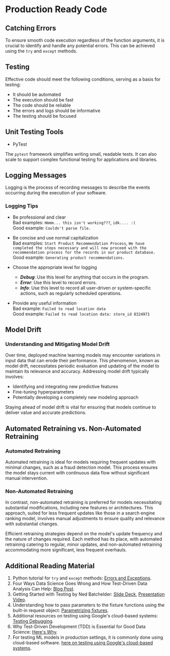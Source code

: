 
# Production Ready Code

## Catching Errors

To ensure smooth code execution regardless of the function arguments, it is crucial to identify and handle any potential errors. This can be achieved using the `try` and `except` methods.

## Testing

Effective code should meet the following conditions, serving as a basis for testing:

- It should be automated
- The execution should be fast
- The code should be reliable
- The errors and logs should be informative
- The testing should be focused

## Unit Testing Tools

- PyTest

The `pytest` framework simplifies writing small, readable tests. It can also scale to support complex functional testing for applications and libraries.

## Logging Messages

Logging is the process of recording messages to describe the events occurring during the execution of your software.

### Logging Tips

- Be professional and clear  
  Bad examples: `Hmmm... this isn't working???`, `idk.... :(`  
  Good example: `Couldn't parse file.`  

- Be concise and use normal capitalization  
  Bad examples: `Start Product Recommendation Process`, `We have completed the steps necessary and will now proceed with the recommendation process for the records in our product database.`  
  Good example: `Generating product recommendations.`  

- Choose the appropriate level for logging  
    - **_Debug_**: Use this level for anything that occurs in the program.
    - **_Error_**: Use this level to record errors.
    - **_Info_**: Use this level to record all user-driven or system-specific actions, such as regularly scheduled operations.

- Provide any useful information  
  Bad example:  `Failed to read location data`  
  Good example: `Failed to read location data: store_id 8324971`  

## Model Drift

### Understanding and Mitigating Model Drift

Over time, deployed machine learning models may encounter variations in input data that can erode their performance. This phenomenon, known as model drift, necessitates periodic evaluation and updating of the model to maintain its relevance and accuracy. Addressing model drift typically involves:

- Identifying and integrating new predictive features
- Fine-tuning hyperparameters
- Potentially developing a completely new modeling approach

Staying ahead of model drift is vital for ensuring that models continue to deliver value and accurate predictions.

## Automated Retraining vs. Non-Automated Retraining

### Automated Retraining
Automated retraining is ideal for models requiring frequent updates with minimal changes, such as a fraud detection model. This process ensures the model stays current with continuous data flow without significant manual intervention.

### Non-Automated Retraining
In contrast, non-automated retraining is preferred for models necessitating substantial modifications, including new features or architectures. This approach, suited for less frequent updates like those in a search engine ranking model, involves manual adjustments to ensure quality and relevance with substantial changes.

Efficient retraining strategies depend on the model's update frequency and the nature of changes required. Each method has its place, with automated retraining catering to regular, minor updates, and non-automated retraining accommodating more significant, less frequent overhauls.

## Additional Reading Material

1. Python tutorial for `try` and `except` methods: [Errors and Exceptions](https://docs.python.org/3/tutorial/errors.html).
2. Four Ways Data Science Goes Wrong and How Test-Driven Data Analysis Can Help: [Blog Post](https://www.predictiveanalyticsworld.com/patimes/four-ways-data-science-goes-wrong-and-how-test-driven-data-analysis-can-help/6947/).
3. Getting Started with Testing by Ned Batchelder: [Slide Deck](https://speakerdeck.com/pycon2014/getting-started-testing-by-ned-batchelder), [Presentation Video](https://www.youtube.com/watch?v=FxSsnHeWQBY).
4. Understanding how to pass parameters to the fixture functions using the built-in request object: [Parametrizing fixtures](https://docs.pytest.org/en/7.1.x/how-to/fixtures.html#fixture-parametrize).
5. Additional resources on testing using Google's cloud-based systems: [Testing Debugging](https://developers.google.com/machine-learning/testing-debugging/pipeline/deploying).
6. Why Test-Driven Development (TDD) is Essential for Good Data Science: [Here's Why](https://medium.com/@karijdempsey/test-driven-development-isessential-for-good-data-science-heres-why-db7975a03a44).
7. For testing ML models in production settings, it is commonly done using cloud-based software. [here on testing using Google's cloud-based systems](https://developers.google.com/machine-learning/testing-debugging/pipeline/deploying).